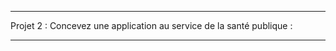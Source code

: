 -------------------------------------------------------------------------------------------------------------------------------------------------------------------------------------------------------

Projet 2 : Concevez une application au service de la santé publique :

-------------------------------------------------------------------------------------------------------------------------------------------------------------------------------------------------------
